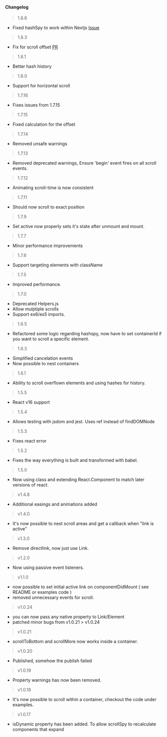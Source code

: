 #### Changelog
>1.8.6
- Fixed hashSpy to work within Nextjs [Issue](https://github.com/fisshy/react-scroll/issues/476)
>1.8.3
- Fix for scroll offset [PR](https://github.com/fisshy/react-scroll/pull/469)
> 1.8.1
- Better hash history
> 1.8.0
- Support for horizontal scroll
> 1.7.16
- Fixes issues from 1.7.15
> 1.7.15
- Fixed calculation for the offset
> 1.7.14
- Removed unsafe warnings
> 1.7.13
- Removed deprecated warnings, Ensure 'begin' event fires on all scroll events. 
> 1.7.12
- Animating scroll-time is now consistent

> 1.7.11
- Should now scroll to exact position

> 1.7.9
- Set active now properly sets it's state after unmount and mount. 

> 1.7.7
- Minor performance improvements

> 1.7.6
- Support targeting elements with className 

> 1.7.5
- Improved performance.

> 1.7.0
- Deprecated Helpers.js
- Allow mulptiple scrolls
- Support es6/es5 imports.

> 1.6.5
- Refactored some logic regarding hashspy, now have to set containerId if you want to scroll a specific element.

> 1.6.3
- Simplified cancelation events
- Now possible to nest containers

> 1.6.1
- Ability to scroll overflown elements and using hashes for history.

> 1.5.5
- React v16 support

> 1.5.4
- Allows testing with jsdom and jest. Uses ref instead of findDOMNode

> 1.5.3
- Fixes react error

> 1.5.2
- Fixes the way everything is built and transformed with babel.

> 1.5.0
- Now using class and extending React.Component to match later versions of react.

> v1.4.8
- Additional easings and animations added

> v1.4.0
- It's now possible to nest scroll areas and get a callback when "link is active"

> v1.3.0
- Remove directlink, now just use Link.

> v1.2.0
- Now using passive event listeners.

> v1.1.0
- now possible to set initial active link on componentDidMount ( see README or examples code )
- removed unnecessary events for scroll.

> v1.0.24
- you can now pass any native property to Link/Element
- patched minor bugs from v1.0.21 > v1.0.24

> v1.0.21
- scrollToBottom and scrollMore now works inside a container.

> v1.0.20
- Published, somehow the publish failed

> v1.0.19
- Property warnings has now been removed.

> v1.0.18
- It's now possible to scroll within a container, checkout the code under examples.

> v1.0.17
- isDynamic property has been added. To allow scrollSpy to recalculate components that expand
